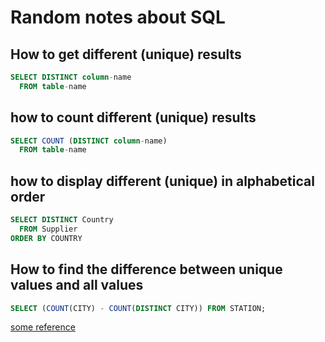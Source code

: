 # Random notes about SQL

## How to get different (unique) results 

```SQL
SELECT DISTINCT column-name
  FROM table-name
```

## how to count different (unique) results 

```SQL
SELECT COUNT (DISTINCT column-name)
  FROM table-name
```

## how to display different (unique) in alphabetical order

```SQL
SELECT DISTINCT Country
  FROM Supplier
ORDER BY COUNTRY
```

## How to find the difference between unique values and all values

```SQL
SELECT (COUNT(CITY) - COUNT(DISTINCT CITY)) FROM STATION;
```


[some reference](https://www.dofactory.com/sql/select-distinct)